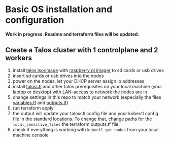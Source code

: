 # Basic OS installation and configuration
**Work in progress. Readme and terraform files will be updated.**

## Create a Talos cluster with 1 controlplane and 2 workers
1. install [talos iso/image](https://www.talos.dev/v1.4/introduction/getting-started/#acquire-the-installation-image) with [raspberry pi imager](https://www.raspberrypi.com/software/) to sd cards or usb drives
2. insert sd cards or usb drives into the nodes
3. power on the nodes, let your DHCP server assign ip addresses
4. install [talosctl](https://www.talos.dev/v1.4/introduction/quickstart/#talosctl) and other talos prerequisites on your local machine (your laptop or desktop) with LAN-access to network the nodes are in
5. change settings in this repo to match your network (especially the files [variables.tf](./variables.tf) and [outputs.tf](./outputs.tf))
6. run terraform apply
7. the output will update your talosctl config file and your kubectl config file in the standard locations. To change that, change paths for the ```local_sensitive_files``` the terraform outputs.tf file.
8. check if everything is working with ```kubectl get nodes``` from your local machine console